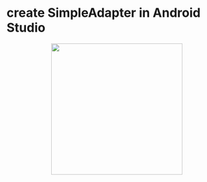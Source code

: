 # create SimpleAdapter in Android Studio
<p align="center">
<img src="https://user-images.githubusercontent.com/31721649/38014295-d78d8fa0-3285-11e8-86b4-50e73784cf81.png" height="300">
</p>
